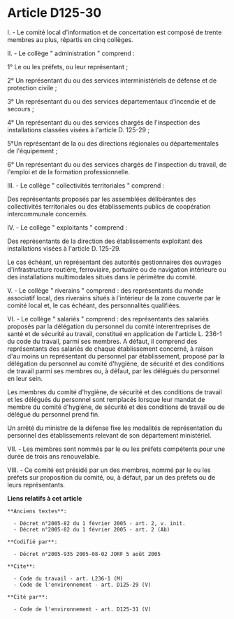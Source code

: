 # Article D125-30

I. - Le comité local d'information et de concertation est composé de trente membres au plus, répartis en cinq collèges.

II. - Le collège " administration " comprend :

1° Le ou les préfets, ou leur représentant ;

2° Un représentant du ou des services interministériels de défense et de protection civile ;

3° Un représentant du ou des services départementaux d'incendie et de secours ;

4° Un représentant du ou des services chargés de l'inspection des installations classées visées à l'article D. 125-29 ;

5°Un représentant de la ou des directions régionales ou départementales de l'équipement ;

6° Un représentant du ou des services chargés de l'inspection du travail, de l'emploi et de la formation professionnelle.

III. - Le collège " collectivités territoriales " comprend :

Des représentants proposés par les assemblées délibérantes des collectivités territoriales ou des établissements publics de
coopération intercommunale concernés.

IV. - Le collège " exploitants " comprend :

Des représentants de la direction des établissements exploitant des installations visées à l'article D. 125-29.

Le cas échéant, un représentant des autorités gestionnaires des ouvrages d'infrastructure routière, ferroviaire, portuaire ou
de navigation intérieure ou des installations multimodales situés dans le périmètre du comité.

V. - Le collège " riverains " comprend : des représentants du monde associatif local, des riverains situés à l'intérieur de
la zone couverte par le comité local et, le cas échéant, des personnalités qualifiées.

VI. - Le collège " salariés " comprend : des représentants des salariés proposés par la délégation du personnel du comité
interentreprises de santé et de sécurité au travail, constitué en application de l'article L. 236-1 du code du travail, parmi
ses membres. A défaut, il comprend des représentants des salariés de chaque établissement concerné, à raison d'au moins un
représentant du personnel par établissement, proposé par la délégation du personnel au comité d'hygiène, de sécurité et des
conditions de travail parmi ses membres ou, à défaut, par les délégués du personnel en leur sein.

Les membres du comité d'hygiène, de sécurité et des conditions de travail et les délégués du personnel sont remplacés lorsque
leur mandat de membre du comité d'hygiène, de sécurité et des conditions de travail ou de délégué du personnel prend fin.

Un arrêté du ministre de la défense fixe les modalités de représentation du personnel des établissements relevant de son
département ministériel.

VII. - Les membres sont nommés par le ou les préfets compétents pour une durée de trois ans renouvelable.

VIII. - Ce comité est présidé par un des membres, nommé par le ou les préfets sur proposition du comité, ou, à défaut, par un
des préfets ou de leurs représentants.

**Liens relatifs à cet article**

	**Anciens textes**:

	  - Décret n°2005-82 du 1 février 2005 - art. 2, v. init.
	  - Décret n°2005-82 du 1 février 2005 - art. 2 (Ab)

	**Codifié par**:

	  - Décret n°2005-935 2005-08-02 JORF 5 août 2005

	**Cite**:

	  - Code du travail - art. L236-1 (M)
	  - Code de l'environnement - art. D125-29 (V)

	**Cité par**:

	  - Code de l'environnement - art. D125-31 (V)
